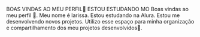 BOAS VINDAS AO MEU PERFIL💙
ESTOU ESTUDANDO MO Boas vindas ao meu perfil 💙.
Meu nome é larissa.
Estou estudando na Alura.
Estou me desenvolvendo novos projetos.
Utilizo esse espaço para minha organização e compartilhamento dos meu projetos desenvolvidos💙.
